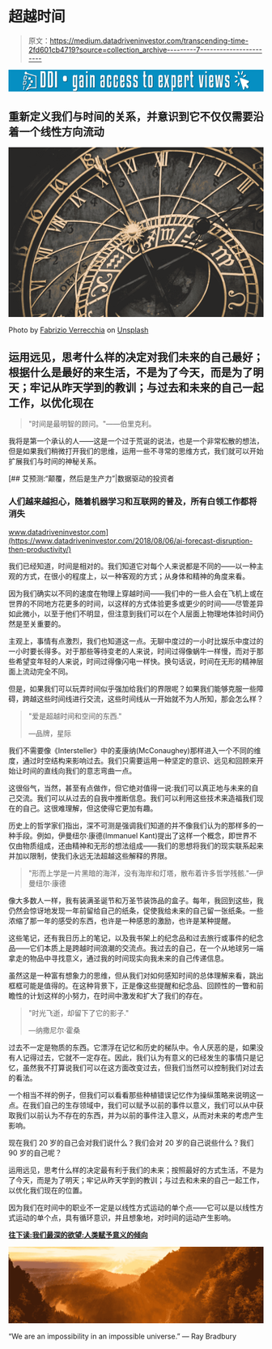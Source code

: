 # 超越时间

> 原文：<https://medium.datadriveninvestor.com/transcending-time-2fd601cb4719?source=collection_archive---------7----------------------->

[![](img/f63b62749ebc59b0981611c863de967d.png)](http://www.track.datadriveninvestor.com/1B9E)

## 重新定义我们与时间的关系，并意识到它不仅仅需要沿着一个线性方向流动

![](img/56eadfb6592788a52052f20c21241331.png)

Photo by [Fabrizio Verrecchia](https://unsplash.com/@fabrizioverrecchia?utm_source=medium&utm_medium=referral) on [Unsplash](https://unsplash.com?utm_source=medium&utm_medium=referral)

## 运用远见，思考什么样的决定对我们未来的自己最好；根据什么是最好的来生活，不是为了今天，而是为了明天；牢记从昨天学到的教训；与过去和未来的自己一起工作，以优化现在

> "时间是最明智的顾问。"——伯里克利。

我将是第一个承认的人——这是一个过于荒诞的说法，也是一个非常松散的想法，但是如果我们稍微打开我们的思维，运用一些不寻常的思维方式，我们就可以开始扩展我们与时间的神秘关系。

[](https://www.datadriveninvestor.com/2018/08/06/ai-forecast-disruption-then-productivity/) [## 艾预测:“颠覆，然后是生产力”|数据驱动的投资者

### 人们越来越担心，随着机器学习和互联网的普及，所有白领工作都将消失

www.datadriveninvestor.com](https://www.datadriveninvestor.com/2018/08/06/ai-forecast-disruption-then-productivity/) 

我们已经知道，时间是相对的。我们知道它对每个人来说都是不同的——以一种主观的方式，在很小的程度上，以一种客观的方式；从身体和精神的角度来看。

因为我们确实以不同的速度在物理上穿越时间——我们中的一些人会在飞机上或在世界的不同地方花更多的时间，以这样的方式体验更多或更少的时间——尽管差异如此微小，以至于他们不明显，但注意到我们可以在个人层面上物理地体验时间仍然是至关重要的。

主观上，事情有点激烈，我们也知道这一点。无聊中度过的一小时比娱乐中度过的一小时要长得多。对于那些等待变老的人来说，时间过得像蜗牛一样慢，而对于那些希望变年轻的人来说，时间过得像闪电一样快。换句话说，时间在无形的精神层面上流动完全不同。

但是，如果我们可以玩弄时间似乎强加给我们的界限呢？如果我们能够克服一些障碍，跨越这些时间线进行交流，这些时间线从一开始就不为人所知，那会怎么样？

> "爱是超越时间和空间的东西."
> 
> —品牌，星际

我们不需要像《Intersteller》中的麦康纳(McConaughey)那样进入一个不同的维度，通过时空结构来影响过去。我们只需要运用一种坚定的意识、远见和回顾来开始让时间的直线向我们的意志弯曲一点。

这很俗气，当然，甚至有点做作，但它绝对值得一说:我们可以真正地与未来的自己交流。我们可以从过去的自我中推断信息。我们可以利用这些技术来造福我们现在的自己。这很难理解，但这使得它更加有趣。

历史上的哲学家们指出，深不可测是强调我们知道的并不像我们认为的那样多的一种手段。例如，伊曼纽尔·康德(Immanuel Kant)提出了这样一个概念，即世界不仅由物质组成，还由精神和无形的想法组成——我们的思想将我们的现实联系起来并加以限制，使我们永远无法超越这些解释的界限。

> "形而上学是一片黑暗的海洋，没有海岸和灯塔，散布着许多哲学残骸."—伊曼纽尔·康德

像大多数人一样，我有装满圣诞节和万圣节装饰品的盒子。每年，我回到这些，我仍然会惊讶地发现一年前留给自己的纸条，促使我给未来的自己留一张纸条。一些浓缩了那一年的感受的东西，也许是一种感恩的激励，也许是某种提醒。

这些笔记，还有我日历上的笔记，以及我书架上的纪念品和过去旅行或事件的纪念品——它们本质上是跨越时间浪潮的交流点。我过去的自己，在一个从地球另一端拿走的物品中寻找意义，通过我的时间现实向我未来的自己传递信息。

虽然这是一种富有想象力的思维，但从我们对如何感知时间的总体理解来看，跳出框框可能是值得的。在这种背景下，正是像这些提醒和纪念品、回顾性的一瞥和前瞻性的计划这样的小努力，在时间中激发和扩大了我们的存在。

> "时光飞逝，却留下了它的影子."
> 
> —纳撒尼尔·霍桑

过去不一定是物质的东西。它漂浮在记忆和历史的梯队中。令人厌恶的是，如果没有人记得过去，它就不一定存在。因此，我们认为有意义的已经发生的事情只是记忆，虽然我不打算说我们可以在这方面改变过去，但我们当然可以控制我们对过去的看法。

一个相当不祥的例子，但我们可以看看那些种植错误记忆作为操纵策略来说明这一点。在我们自己的生存领域中，我们可以赋予以前的事件以意义，我们可以从中获取我们以前认为不存在的东西，并为以前的事件注入意义，从而对未来的考虑产生影响。

现在我们 20 岁的自己会对我们说什么？我们会对 20 岁的自己说些什么？我们 90 岁的自己呢？

运用远见，思考什么样的决定最有利于我们的未来；按照最好的方式生活，不是为了今天，而是为了明天；牢记从昨天学到的教训；与过去和未来的自己一起工作，以优化我们现在的位置。

因为我们在时间中的职业不一定是以线性方式运动的单个点——它可以是以线性方式运动的单个点，具有循环意识，并且想象地，对时间的运动产生影响。

[**往下读:我们最深的欲望:人类赋予意义的倾向**](https://medium.com/the-philosophers-stone/our-deepest-desire-humankinds-tendency-to-assign-meaning-f20bb2ae6b6)

![](img/a092d1ce6e3fbd9e193faf9cf6588c06.png)

“We are an impossibility in an impossible universe.”
― Ray Bradbury